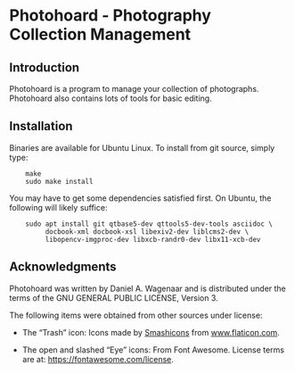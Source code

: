 # Photohoard - Photography Collection Management

## Introduction

Photohoard is a program to manage your collection of photographs.
Photohoard also contains lots of tools for basic editing.

## Installation

Binaries are available for Ubuntu Linux. To install from git source,
simply type:

        make
        sudo make install

You may have to get some dependencies satisfied first. On Ubuntu, the
following will likely suffice:

        sudo apt install git qtbase5-dev qttools5-dev-tools asciidoc \
             docbook-xml docbook-xsl libexiv2-dev liblcms2-dev \
             libopencv-imgproc-dev libxcb-randr0-dev libx11-xcb-dev  

## Acknowledgments

Photohoard was written by Daniel A. Wagenaar and is distributed under the
terms of the GNU GENERAL PUBLIC LICENSE, Version 3.

The following items were obtained from other sources under license:

- The “Trash” icon: Icons made by <a href="https://www.flaticon.com/authors/smashicons" title="Smashicons">Smashicons</a> from <a href="https://www.flaticon.com/" title="Flaticon"> www.flaticon.com</a>.

- The open and slashed “Eye” icons: From Font Awesome. License terms are at: https://fontawesome.com/license.

